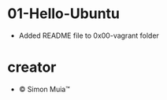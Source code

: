 # 01-Hello-Ubuntu

* Added README file to 0x00-vagrant folder

# creator
 * &copy; Simon Muia&trade;